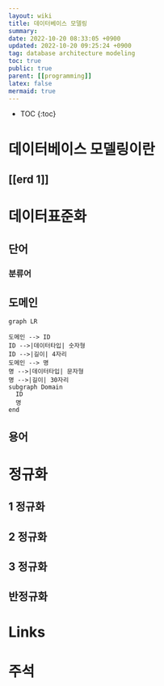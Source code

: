```yaml
---
layout: wiki
title: 데이터베이스 모델링
summary: 
date: 2022-10-20 08:33:05 +0900
updated: 2022-10-20 09:25:24 +0900
tag: database architecture modeling
toc: true
public: true
parent: [[programming]]
latex: false
mermaid: true
---
```

* TOC
{:toc}

# 데이터베이스 모델링이란
## [[erd 1]]

# 데이터표준화

## 단어

### 분류어

## 도메인
```mermaid
graph LR

도메인 --> ID
ID -->|데이터타입| 숫자형
ID -->|길이| 4자리
도메인 --> 명
명 -->|데이터타입| 문자형
명 -->|길이| 30자리
subgraph Domain
  ID
  명
end
```

## 용어

# 정규화

## 1 정규화

## 2 정규화

## 3 정규화

## 반정규화


# Links

# 주석